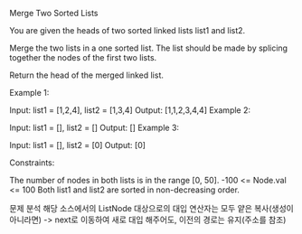 Merge Two Sorted Lists

You are given the heads of two sorted linked lists list1 and list2.

Merge the two lists in a one sorted list. The list should be made by splicing together the nodes of the first two lists.

Return the head of the merged linked list.



Example 1:


Input: list1 = [1,2,4], list2 = [1,3,4]
Output: [1,1,2,3,4,4]
Example 2:

Input: list1 = [], list2 = []
Output: []
Example 3:

Input: list1 = [], list2 = [0]
Output: [0]


Constraints:

The number of nodes in both lists is in the range [0, 50].
-100 <= Node.val <= 100
Both list1 and list2 are sorted in non-decreasing order.


문제 분석
해당 소스에서의 ListNode 대상으로의 대입 연산자는 모두 얕은 복사(생성이 아니라면)
-> next로 이동하여 새로 대입 해주어도, 이전의 경로는 유지(주소를 참조)


